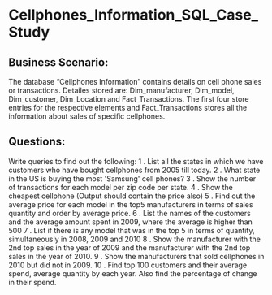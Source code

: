 # Cellphones_Information_SQL_Case_Study
## Business Scenario:
The database “Cellphones Information” contains details on cell phone sales or transactions.
Detailes stored are: Dim_manufacturer, Dim_model, Dim_customer,
Dim_Location and Fact_Transactions.
The first four store entries for the respective elements and Fact_Transactions
stores all the information about sales of specific cellphones.

## Questions:
Write queries to find out the following:
1 . List all the states in which we have customers who have bought cellphones
from 2005 till today.
2 . What state in the US is buying the most 'Samsung' cell phones?
3 . Show the number of transactions for each model per zip code per state.
4 . Show the cheapest cellphone (Output should contain the price also)
5 . Find out the average price for each model in the top5 manufacturers in
terms of sales quantity and order by average price.
6 . List the names of the customers and the average amount spent in 2009,
where the average is higher than 500
7 . List if there is any model that was in the top 5 in terms of quantity,
simultaneously in 2008, 2009 and 2010
8 . Show the manufacturer with the 2nd top sales in the year of 2009 and the
manufacturer with the 2nd top sales in the year of 2010.
9 . Show the manufacturers that sold cellphones in 2010 but did not in 2009.
10 . Find top 100 customers and their average spend, average quantity by each
year. Also find the percentage of change in their spend.

